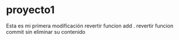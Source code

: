 # proyecto1
Esta es mi primera modificación
revertir funcion add .
revertir funcion commit sin eliminar su contenido